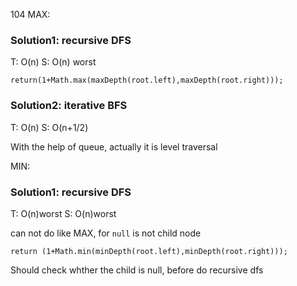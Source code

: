 104 MAX:
### Solution1: recursive DFS 
T: O(n) S: O(n) worst
```
return(1+Math.max(maxDepth(root.left),maxDepth(root.right)));
```

### Solution2: iterative BFS 
T: O(n) S: O(n+1/2)

With the help of queue, actually it is level traversal

MIN:
### Solution1: recursive DFS 
T: O(n)worst S: O(n)worst

can not do like MAX, for `null` is not child node
```
return (1+Math.min(minDepth(root.left),minDepth(root.right)));
```

Should check whther the child is null, before do recursive dfs